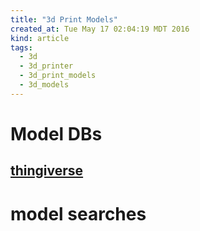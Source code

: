 ```yaml
---
title: "3d Print Models"
created_at: Tue May 17 02:04:19 MDT 2016
kind: article
tags:
  - 3d
  - 3d_printer
  - 3d_print_models
  - 3d_models
---
```


# Model DBs

## <a href="http://www.thingiverse.com/" target="_blank">thingiverse</a>

# model searches

<!--
html boilerplate
<a href="" target="_blank"></a>
<a name=""></a>
<img src="" width="400px">
<ul>
  <li></li>
</ul>
<pre>
</pre>
<pre><code>
</code></pre>
-->
